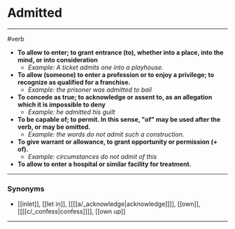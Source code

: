 # Admitted
---
#verb
- **To allow to enter; to grant entrance (to), whether into a place, into the mind, or into consideration**
	- _Example: A ticket admits one into a playhouse._
- **To allow (someone) to enter a profession or to enjoy a privilege; to recognize as qualified for a franchise.**
	- _Example: the prisoner was admitted to bail_
- **To concede as true; to acknowledge or assent to, as an allegation which it is impossible to deny**
	- _Example: he admitted his guilt_
- **To be capable of; to permit. In this sense, "of" may be used after the verb, or may be omitted.**
	- _Example: the words do not admit such a construction._
- **To give warrant or allowance, to grant opportunity or permission (+ of).**
	- _Example: circumstances do not admit of this_
- **To allow to enter a hospital or similar facility for treatment.**
---
### Synonyms
- [[inlet]], [[let in]], [[[[a/_acknowledge|acknowledge]]]], [[own]], [[[[c/_confess|confess]]]], [[own up]]
---
